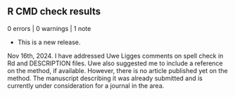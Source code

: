 ## R CMD check results

0 errors | 0 warnings | 1 note

* This is a new release.

Nov 16th, 2024. I have addressed Uwe Ligges comments on spell check in Rd and DESCRIPTION files.
Uwe also suggested me to include a reference on the method, if available. However, there is no article 
published yet on the method. The manuscript describing it was already submitted and is currently under 
consideration for a  journal in the area.
